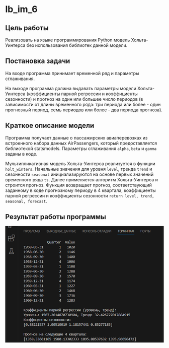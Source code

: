 # lb_im_6
## Цель работы 
Реализовать на языке программирования Python модель Хольта-Уинтерса без использования библиотек данной модели.
## Постановка задачи
На входе программа принимает временной ряд и параметры сглаживания. 

На выходе программа должна выдавать параметры модели Хольта-Уинтерса (коэффициенты парной регрессии и коэффициенты сезонности) и прогноз на один или большее число периодов (в зависимости от длины временного ряда: три периода или более - один прогнозный период, семь периодов или более - два периода прогноза). 
## Краткое описание модели
Программа получает данные о пассажирских авиаперевозках из встроенного набора данных AirPassengers, который предоставляется библиотекой statsmodels. Параметры сглаживания ```alpha```, ```beta``` и ```gamma``` заданы в коде. 

Мультипликативная модель Хольта-Уинтерса реализуется в функции ```holt_winters```. Начальные значения для уровня ```level```, тренда ```trend``` и сезонности ```seasonal``` инициализируются на основе первых значений временного ряда ```ts```. Далее применяется алгоритм Хольта-Уинтерса и строится прогноз. Функция возвращает прогноз, соответствующий заданному в коде прогнозному периоду в 4 квартала, коэффициенты парной регрессии и коэффициенты сезонности ```return level, trend, seasonal, forecast```.
## Результат работы программы

![скрин1](1.png)
